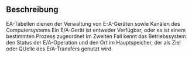 ## Beschreibung
EA-Tabellen dienen der Verwaltung von E-A-Geräten sowie Kanälen des Computersystems
Ein E/A-Gerät ist entweder Verfügbar, oder es ist einem bestimmten Prozess zugeordnet
Im Zweiten Fall kennt das Betriebssystem den Status der E/A-Operation und den Ort im Hauptspeicher, der als Ziel oder QUelle des E/A-Transfers genutzt wird.